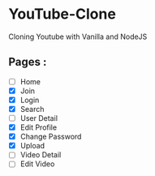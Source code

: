 # YouTube-Clone

Cloning Youtube with Vanilla and NodeJS

## Pages : 

- [ ] Home
- [x] Join
- [x] Login
- [x] Search
- [ ] User Detail
- [X] Edit Profile
- [X] Change Password
- [X] Upload
- [ ] Video Detail
- [ ] Edit Video 